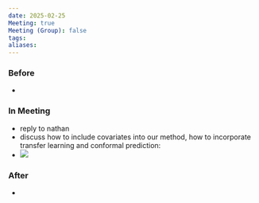 ```yaml
---
date: 2025-02-25
Meeting: true
Meeting (Group): false
tags: 
aliases:
---
```


### Before
- 

### In Meeting
- reply to nathan
- discuss how to include covariates into our method, how to incorporate transfer learning and conformal prediction:
- ![](IMG_5502.jpg)

### After
- 